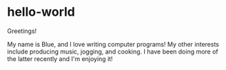 # hello-world

Greetings!

My name is Blue, and I love writing computer programs!
My other interests include producing music, jogging, and cooking.
I have been doing more of the latter recently and I'm enjoying it!
